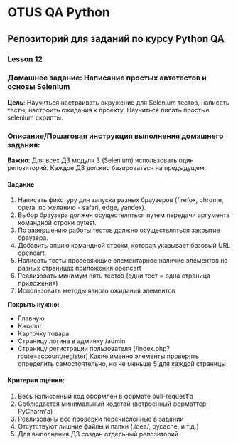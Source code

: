 # OTUS QA Python

## Репозиторий для заданий по курсу Python QA

### Lesson 12
### Домашнее задание: Написание простых автотестов и основы Selenium

**Цель**:
Научиться настраивать окружение для Selenium тестов, написать тесты, настроить ожидания к проекту. Научиться писать простые selenium скрипты.


### Описание/Пошаговая инструкция выполнения домашнего задания:
**Важно**: Для всех ДЗ модуля 3 (Selenium) использовать один репозиторий.
Каждое ДЗ должно базироваться на предыдущем.

#### Задание


1. Написать фикстуру для запуска разных браузеров (firefox, chrome, opera, по желанию - safari, edge, yandex).
2. Выбор браузера должен осуществляться путем передачи аргумента командной строки pytest.
3. По завершению работы тестов должно осуществляться закрытие браузера.
4. Добавить опцию командной строки, которая указывает базовый URL opencart.
5. Написать тесты проверяющие элементарное наличие элементов на разных страницах приложения opencart
6. Реализовать минимум пять тестов (одни тест = одна страница приложения)
7. Использовать методы явного ожидания элементов

**Покрыть нужно:**
* Главную
* Каталог
* Карточку товара
* Страницу логина в админку /admin
* Страницу регистрации пользователя (/index.php?route=account/register)
Какие именно элементы проверять определить самостоятельно, но не меньше 5 для каждой страницы

#### Критерии оценки:
1. Весь написанный код оформлен в формате pull-request'a
2. Соблюдается минимальный кодстай (встроенный форматтер PyCharm'a)
3. Реализованы все проверки перечисленные в задании
4. Отсутствуют лишние файлы и папки (.idea/, pycache, и т.д.)
5. Для выполнения ДЗ создан отдельный репозиторий
